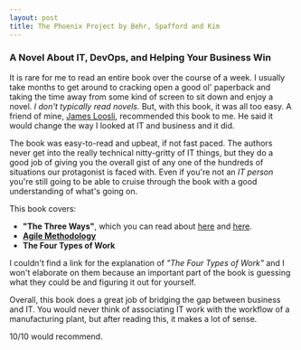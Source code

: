 ```yaml
---
layout: post
title: The Phoenix Project by Behr, Spafford and Kim
---
```


### A Novel About IT, DevOps, and Helping Your Business Win

It is rare for me to read an entire book over the course of a week. I usually take months to get around to cracking open a good ol' paperback and taking the time away from some kind of screen to sit down and enjoy a novel. *I don't typically read novels.* But, with this book, it was all too easy. A friend of mine, [James Loosli](http://http://jamesloos.li/), recommended this book to me. He said it would change the way I looked at IT and business and it did.

The book was easy-to-read and upbeat, if not fast paced. The authors never get into the really technical nitty-gritty of IT things, but they do a good job of giving you the overall gist of any one of the hundreds of situations our protagonist is faced with. Even if you're not an *IT person* you're still going to be able to cruise through the book with a good understanding of what's going on. 

This book covers:

* **"The Three Ways"**, which you can read about [here](http://itrevolution.com/the-three-ways-principles-underpinning-devops/) and [here](https://infotechfb.com/blog/the-three-ways-of-devops/). 
* **[Agile Methodology](http://agilemethodology.org/)**
* **The Four Types of Work**

I couldn't find a link for the explanation of *"The Four Types of Work"* and I won't elaborate on them because an important part of the book is guessing what they could be and figuring it out for yourself.

Overall, this book does a great job of bridging the gap between business and IT. You would never think of associating IT work with the workflow of a manufacturing plant, but after reading this, it makes a lot of sense.

10/10 would recommend.
